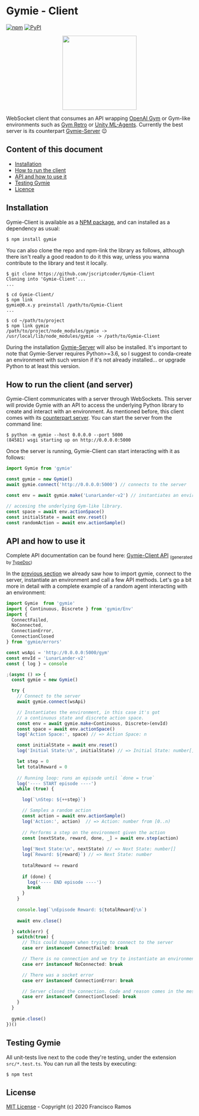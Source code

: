 # Gymie - Client

<a href="https://www.npmjs.com/package/gymie"><img alt="npm" src="https://img.shields.io/npm/v/gymie?label=NPM%20Package" /></a>
<a href="https://pypi.org/project/gymie/"><img alt="PyPI" src="https://img.shields.io/pypi/v/gymie?label=PyPI%3A%20Gymie%20Server" /></a>

<p align="center">
  <img src="https://raw.githubusercontent.com/jscriptcoder/Gymie-Client/master/resources/Gymie-logo.svg" width="200" />
</p>

WebSocket client that consumes an API wrapping <a href="https://github.com/openai/gym">OpenAI Gym</a> or Gym-like environments such as <a href="https://github.com/openai/retro">Gym Retro</a> or <a href="https://github.com/Unity-Technologies/ml-agents">Unity ML-Agents</a>. Currently the best server is its counterpart <a href="https://github.com/jscriptcoder/Gymie-Server">Gymie-Server</a> 😉
    
## Content of this document
- [Installation](#installation)
- [How to run the client](#how-to-run-the-client-and-server)
- [API and how to use it](#api-and-how-to-use-it)
- [Testing Gymie](#testing-gymie)
- [Licence](#license)

## Installation

Gymie-Client is available as a [NPM package](https://www.npmjs.com/package/gymie), and can installed as a dependency as usual:

```
$ npm install gymie
```

You can also clone the repo and npm-link the library as follows, although there isn't really a good readon to do it this way, unless you wanna contribute to the library and test it locally.

```
$ git clone https://github.com/jscriptcoder/Gymie-Client
Cloning into 'Gymie-Client'...
...

$ cd Gymie-Client/
$ npm link
gymie@0.x.y preinstall /path/to/Gymie-Client
...

$ cd ~/path/to/project
$ npm link gymie
/path/to/project/node_modules/gymie -> /usr/local/lib/node_modules/gymie -> /path/to/Gymie-Client
```

During the installation [Gymie-Server](https://pypi.org/project/gymie/) will also be installed. It's important to note that Gymie-Server requires Python>=3.6, so I suggest to conda-create an environment with such version if it's not already installed... or upgrade Python to at least this version.

## How to run the client (and server)

Gymie-Client communicates with a server through WebSockets. This server will provide Gymie with an API to access the underlying Python library to create and interact with an environment. As mentioned before, this client comes with its [counterpart server](https://github.com/jscriptcoder/Gymie-Server). You can start the server from the command line:

```
$ python -m gymie --host 0.0.0.0 --port 5000
(84581) wsgi starting up on http://0.0.0.0:5000
```

Once the server is running, Gymie-Client can start interacting with it as follows:

```ts
import Gymie from 'gymie'

const gymie = new Gymie()
await gymie.connect('http://0.0.0.0:5000') // connects to the server

const env = await gymie.make('LunarLander-v2') // instantiates an environment

// accesing the underlying Gym-like library.
const space = await env.actionSpace()
const initialState = await env.reset()
const randomAction = await env.actionSample()
```

## API and how to use it

Complete API documentation can be found here: [Gymie-Client API](https://jscriptcoder.github.io/Gymie-Client) <sub>(generated by [TypeDoc](http://typedoc.org/))</sub>

In the [previous section](#how-to-run-the-client-and-server) we already saw how to import gymie, connect to the server, instantiate an environment and call a few API methods. Let's go a bit more in detail with a complete example of a random agent interacting with an environment:

```ts
import Gymie  from 'gymie'
import { Continuous, Discrete } from 'gymie/Env'
import { 
  ConnectFailed, 
  NoConnected, 
  ConnectionError, 
  ConnectionClosed 
} from 'gymie/errors'

const wsApi = 'http://0.0.0.0:5000/gym'
const envId = 'LunarLander-v2'
const { log } = console

;(async () => {
  const gymie = new Gymie()

  try {
    // Connect to the server
    await gymie.connect(wsApi)

    // Instantiates the environment, in this case it's got
    // a continuous state and discrete action space.
    const env = await gymie.make<Continuous, Discrete>(envId)
    const space = await env.actionSpace()
    log('Action Space:', space) // => Action Space: n

    const initialState = await env.reset()
    log('Initial State:\n', initialState) // => Initial State: number[]

    let step = 0
    let totalReward = 0
    
    // Running loop: runs an episode until `done = true`
    log('---- START episode ----')
    while (true) {

      log(`\nStep: ${++step}`)

      // Samples a random action
      const action = await env.actionSample()
      log('Action:', action)  // => Action: number from [0..n)
      
      // Performs a step on the environment given the action
      const [nextState, reward, done, _] = await env.step(action)
  
      log('Next State:\n', nextState) // => Next State: number[]
      log(`Reward: ${reward}`) // => Next State: number
  
      totalReward += reward
  
      if (done) {
        log('---- END episode ----')
        break
      }
    }
  
    console.log(`\nEpisode Reward: ${totalReward}\n`)
  
    await env.close()

  } catch(err) {
    switch(true) {
      // This could happen when trying to connect to the server
      case err instanceof ConnectFailed: break

      // There is no connection and we try to instantiate an environment    
      case err instanceof NoConnected: break

      // There was a socket error
      case err instanceof ConnectionError: break

      // Server closed the connection. Code and reason comes in the message
      case err instanceof ConnectionClosed: break
    }
  }
  
  gymie.close()
})()
```

## Testing Gymie

All unit-tests live next to the code they're testing, under the extension `src/*.test.ts`. You can run all the tests by executing:
```
$ npm test
```

## License

[MIT License](LICENSE) - Copyright (c) 2020 Francisco Ramos
